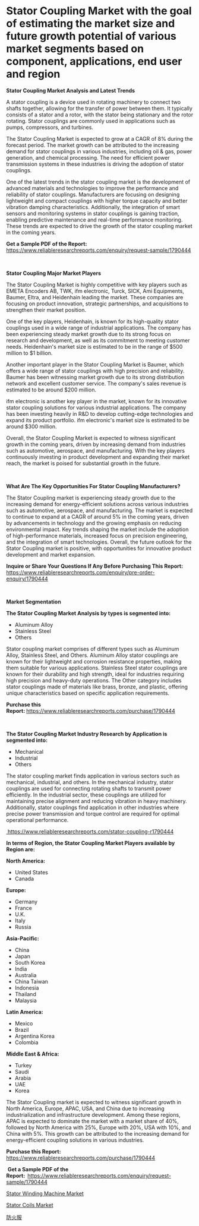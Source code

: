 <p><h1>Stator Coupling Market with the goal of estimating the market size and future growth potential of various market segments based on component, applications, end user and region</h1></p><p><strong>Stator Coupling Market Analysis and Latest Trends</strong></p>
<p><p>A stator coupling is a device used in rotating machinery to connect two shafts together, allowing for the transfer of power between them. It typically consists of a stator and a rotor, with the stator being stationary and the rotor rotating. Stator couplings are commonly used in applications such as pumps, compressors, and turbines.</p><p>The Stator Coupling Market is expected to grow at a CAGR of 8% during the forecast period. The market growth can be attributed to the increasing demand for stator couplings in various industries, including oil & gas, power generation, and chemical processing. The need for efficient power transmission systems in these industries is driving the adoption of stator couplings.</p><p>One of the latest trends in the stator coupling market is the development of advanced materials and technologies to improve the performance and reliability of stator couplings. Manufacturers are focusing on designing lightweight and compact couplings with higher torque capacity and better vibration damping characteristics. Additionally, the integration of smart sensors and monitoring systems in stator couplings is gaining traction, enabling predictive maintenance and real-time performance monitoring. These trends are expected to drive the growth of the stator coupling market in the coming years.</p></p>
<p><strong>Get a Sample PDF of the Report:&nbsp;</strong> <a href="https://www.reliableresearchreports.com/enquiry/request-sample/1790444">https://www.reliableresearchreports.com/enquiry/request-sample/1790444</a></p>
<p>&nbsp;</p>
<p><strong>Stator Coupling Major Market Players</strong></p>
<p><p>The Stator Coupling Market is highly competitive with key players such as EMETA Encoders AB, TWK, ifm electronic, Turck, SICK, Ami Equipments, Baumer, Eltra, and Heidenhain leading the market. These companies are focusing on product innovation, strategic partnerships, and acquisitions to strengthen their market position.</p><p>One of the key players, Heidenhain, is known for its high-quality stator couplings used in a wide range of industrial applications. The company has been experiencing steady market growth due to its strong focus on research and development, as well as its commitment to meeting customer needs. Heidenhain's market size is estimated to be in the range of $500 million to $1 billion.</p><p>Another important player in the Stator Coupling Market is Baumer, which offers a wide range of stator couplings with high precision and reliability. Baumer has been witnessing market growth due to its strong distribution network and excellent customer service. The company's sales revenue is estimated to be around $200 million.</p><p>ifm electronic is another key player in the market, known for its innovative stator coupling solutions for various industrial applications. The company has been investing heavily in R&D to develop cutting-edge technologies and expand its product portfolio. ifm electronic's market size is estimated to be around $300 million.</p><p>Overall, the Stator Coupling Market is expected to witness significant growth in the coming years, driven by increasing demand from industries such as automotive, aerospace, and manufacturing. With the key players continuously investing in product development and expanding their market reach, the market is poised for substantial growth in the future.</p></p>
<p>&nbsp;</p>
<p><strong>What Are The Key Opportunities For Stator Coupling Manufacturers?</strong></p>
<p><p>The Stator Coupling market is experiencing steady growth due to the increasing demand for energy-efficient solutions across various industries such as automotive, aerospace, and manufacturing. The market is expected to continue to expand at a CAGR of around 5% in the coming years, driven by advancements in technology and the growing emphasis on reducing environmental impact. Key trends shaping the market include the adoption of high-performance materials, increased focus on precision engineering, and the integration of smart technologies. Overall, the future outlook for the Stator Coupling market is positive, with opportunities for innovative product development and market expansion.</p></p>
<p><strong>Inquire or Share Your Questions If Any Before Purchasing This Report:</strong> <a href="https://www.reliableresearchreports.com/enquiry/pre-order-enquiry/1790444">https://www.reliableresearchreports.com/enquiry/pre-order-enquiry/1790444</a></p>
<p>&nbsp;</p>
<p><strong>Market Segmentation</strong></p>
<p><strong>The Stator Coupling Market Analysis by types is segmented into:</strong></p>
<p><ul><li>Aluminum Alloy</li><li>Stainless Steel</li><li>Others</li></ul></p>
<p><p>Stator coupling market comprises of different types such as Aluminum Alloy, Stainless Steel, and Others. Aluminum Alloy stator couplings are known for their lightweight and corrosion resistance properties, making them suitable for various applications. Stainless Steel stator couplings are known for their durability and high strength, ideal for industries requiring high precision and heavy-duty operations. The Other category includes stator couplings made of materials like brass, bronze, and plastic, offering unique characteristics based on specific application requirements.</p></p>
<p><strong>Purchase this Report:&nbsp;</strong><a href="https://www.reliableresearchreports.com/purchase/1790444">https://www.reliableresearchreports.com/purchase/1790444</a></p>
<p>&nbsp;</p>
<p><strong>The Stator Coupling Market Industry Research by Application is segmented into:</strong></p>
<p><ul><li>Mechanical</li><li>Industrial</li><li>Others</li></ul></p>
<p><p>The stator coupling market finds application in various sectors such as mechanical, industrial, and others. In the mechanical industry, stator couplings are used for connecting rotating shafts to transmit power efficiently. In the industrial sector, these couplings are utilized for maintaining precise alignment and reducing vibration in heavy machinery. Additionally, stator couplings find application in other industries where precise power transmission and torque control are required for optimal operational performance.</p></p>
<p><a href="https://www.reliableresearchreports.com/stator-coupling-r1790444">&nbsp;https://www.reliableresearchreports.com/stator-coupling-r1790444</a></p>
<p><strong>In terms of Region, the Stator Coupling Market Players available by Region are:</strong></p>
<p>
    <p> <strong> North America: </strong>
        <ul>
            <li>United States</li>
            <li>Canada</li>
        </ul>
        </p> 
    <p> <strong> Europe: </strong>
        <ul>
            <li>Germany</li>
            <li>France</li>
            <li>U.K.</li>
            <li>Italy</li>
            <li>Russia</li>
        </ul>
        </p> 
    <p> <strong> Asia-Pacific: </strong>
        <ul>
            <li>China</li>
            <li>Japan</li>
            <li>South Korea</li>
            <li>India</li>
            <li>Australia</li>
            <li>China Taiwan</li>
            <li>Indonesia</li>
            <li>Thailand</li>
            <li>Malaysia</li>
        </ul>
        </p> 
    <p> <strong> Latin America: </strong>
        <ul>
            <li>Mexico</li>
            <li>Brazil</li>
            <li>Argentina Korea</li>
            <li>Colombia</li>
        </ul>
        </p> 
    <p> <strong> Middle East & Africa: </strong>
        <ul>
            <li>Turkey</li>
            <li>Saudi</li>
            <li>Arabia</li>
            <li>UAE</li>
            <li>Korea</li>
        </ul>
    </p>
    </p>
<p><p>The Stator Coupling market is expected to witness significant growth in North America, Europe, APAC, USA, and China due to increasing industrialization and infrastructure development. Among these regions, APAC is expected to dominate the market with a market share of 40%, followed by North America with 25%, Europe with 20%, USA with 10%, and China with 5%. This growth can be attributed to the increasing demand for energy-efficient coupling solutions in various industries.</p></p>
<p><strong>Purchase this Report: </strong><a href="https://www.reliableresearchreports.com/purchase/1790444">https://www.reliableresearchreports.com/purchase/1790444</a></p>
<p>&nbsp;<strong>Get a Sample PDF of the Report:&nbsp;&nbsp;</strong><a href="https://www.reliableresearchreports.com/enquiry/request-sample/1790444">https://www.reliableresearchreports.com/enquiry/request-sample/1790444</a></p>
<p><strong></strong></p>
<p><p><a href="https://github.com/jerrycopelandthomaswsqd8q/Market-Research-Report-List-2/blob/main/stator-winding-machine-market.md">Stator Winding Machine Market</a></p><p><a href="https://github.com/brenzgnarento/Market-Research-Report-List-2/blob/main/stator-coils-market.md">Stator Coils Market</a></p><p><a href="https://github.com/Sophiaard2003/Market-Research-Report-List-1/blob/main/383457532055.md">防火服</a></p></p>